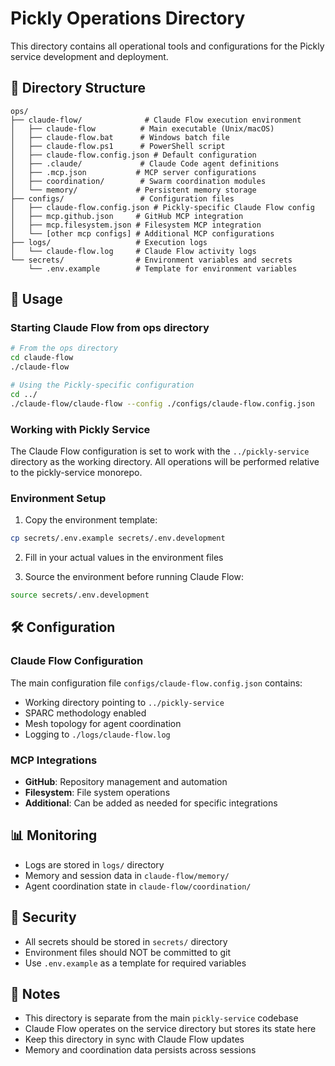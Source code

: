 # Pickly Operations Directory

This directory contains all operational tools and configurations for the Pickly service development and deployment.

## 📁 Directory Structure

```
ops/
├── claude-flow/              # Claude Flow execution environment
│   ├── claude-flow          # Main executable (Unix/macOS)
│   ├── claude-flow.bat      # Windows batch file
│   ├── claude-flow.ps1      # PowerShell script
│   ├── claude-flow.config.json # Default configuration
│   ├── .claude/             # Claude Code agent definitions
│   ├── .mcp.json           # MCP server configurations
│   ├── coordination/        # Swarm coordination modules
│   └── memory/             # Persistent memory storage
├── configs/                 # Configuration files
│   ├── claude-flow.config.json # Pickly-specific Claude Flow config
│   ├── mcp.github.json     # GitHub MCP integration
│   ├── mcp.filesystem.json # Filesystem MCP integration
│   └── [other mcp configs] # Additional MCP configurations
├── logs/                   # Execution logs
│   └── claude-flow.log     # Claude Flow activity logs
└── secrets/                # Environment variables and secrets
    └── .env.example        # Template for environment variables
```

## 🚀 Usage

### Starting Claude Flow from ops directory

```bash
# From the ops directory
cd claude-flow
./claude-flow

# Using the Pickly-specific configuration
cd ../
./claude-flow/claude-flow --config ./configs/claude-flow.config.json
```

### Working with Pickly Service

The Claude Flow configuration is set to work with the `../pickly-service` directory as the working directory. All operations will be performed relative to the pickly-service monorepo.

### Environment Setup

1. Copy the environment template:
```bash
cp secrets/.env.example secrets/.env.development
```

2. Fill in your actual values in the environment files

3. Source the environment before running Claude Flow:
```bash
source secrets/.env.development
```

## 🛠️ Configuration

### Claude Flow Configuration

The main configuration file `configs/claude-flow.config.json` contains:
- Working directory pointing to `../pickly-service`
- SPARC methodology enabled
- Mesh topology for agent coordination
- Logging to `./logs/claude-flow.log`

### MCP Integrations

- **GitHub**: Repository management and automation
- **Filesystem**: File system operations
- **Additional**: Can be added as needed for specific integrations

## 📊 Monitoring

- Logs are stored in `logs/` directory
- Memory and session data in `claude-flow/memory/`
- Agent coordination state in `claude-flow/coordination/`

## 🔐 Security

- All secrets should be stored in `secrets/` directory
- Environment files should NOT be committed to git
- Use `.env.example` as a template for required variables

## 📝 Notes

- This directory is separate from the main `pickly-service` codebase
- Claude Flow operates on the service directory but stores its state here
- Keep this directory in sync with Claude Flow updates
- Memory and coordination data persists across sessions